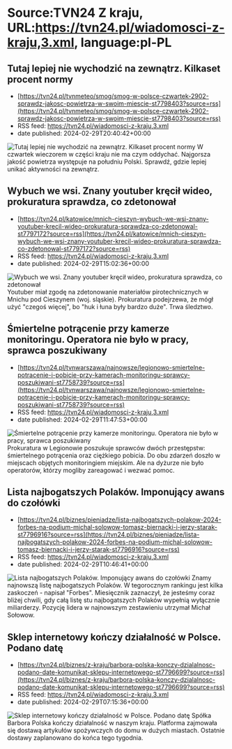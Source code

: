 # Source:TVN24 Z kraju, URL:https://tvn24.pl/wiadomosci-z-kraju,3.xml, language:pl-PL

## Tutaj lepiej nie wychodzić na zewnątrz. Kilkaset procent normy
 - [https://tvn24.pl/tvnmeteo/smog/smog-w-polsce-czwartek-2902-sprawdz-jakosc-powietrza-w-swoim-miescie-st7798403?source=rss](https://tvn24.pl/tvnmeteo/smog/smog-w-polsce-czwartek-2902-sprawdz-jakosc-powietrza-w-swoim-miescie-st7798403?source=rss)
 - RSS feed: https://tvn24.pl/wiadomosci-z-kraju,3.xml
 - date published: 2024-02-29T20:40:42+00:00

<img alt="Tutaj lepiej nie wychodzić na zewnątrz. Kilkaset procent normy" src="https://tvn24.pl/najnowsze/cdn-zdjecie-6jsn1t-smog-jakosc-powietrza-6366528/alternates/LANDSCAPE_1280" />
    W czwartek wieczorem w części kraju nie ma czym oddychać. Najgorsza jakość powietrza występuje na południu Polski. Sprawdź, gdzie lepiej unikać aktywności na zewnątrz.

## Wybuch we wsi. Znany youtuber kręcił wideo, prokuratura sprawdza, co zdetonował
 - [https://tvn24.pl/katowice/mnich-cieszyn-wybuch-we-wsi-znany-youtuber-krecil-wideo-prokuratura-sprawdza-co-zdetonowal-st7797172?source=rss](https://tvn24.pl/katowice/mnich-cieszyn-wybuch-we-wsi-znany-youtuber-krecil-wideo-prokuratura-sprawdza-co-zdetonowal-st7797172?source=rss)
 - RSS feed: https://tvn24.pl/wiadomosci-z-kraju,3.xml
 - date published: 2024-02-29T15:02:36+00:00

<img alt="Wybuch we wsi. Znany youtuber kręcił wideo, prokuratura sprawdza, co zdetonował" src="https://tvn24.pl/najnowsze/cdn-zdjecie-l3fr79-prokuratura-bada-sprawe-wybuchu-w-mnichu-7797855/alternates/LANDSCAPE_1280" />
    Youtuber miał zgodę na zdetonowanie materiałów pirotechnicznych w Mnichu pod Cieszynem (woj. sląskie). Prokuratura podejrzewa, że mógł użyć "czegoś więcej", bo "huk i łuna były bardzo duże". Trwa śledztwo.

## Śmiertelne potrącenie przy kamerze monitoringu. Operatora nie było w pracy, sprawca poszukiwany
 - [https://tvn24.pl/tvnwarszawa/najnowsze/legionowo-smiertelne-potracenie-i-pobicie-przy-kamerach-monitoringu-sprawcy-poszukiwani-st7758739?source=rss](https://tvn24.pl/tvnwarszawa/najnowsze/legionowo-smiertelne-potracenie-i-pobicie-przy-kamerach-monitoringu-sprawcy-poszukiwani-st7758739?source=rss)
 - RSS feed: https://tvn24.pl/wiadomosci-z-kraju,3.xml
 - date published: 2024-02-29T11:47:53+00:00

<img alt="Śmiertelne potrącenie przy kamerze monitoringu. Operatora nie było w pracy, sprawca poszukiwany" src="https://tvn24.pl/tvnwarszawa/najnowsze/cdn-zdjecie-n4pq4m-wypadek-przy-kamerze-monitoringu-7797467/alternates/LANDSCAPE_1280" />
    Prokuratura w Legionowie poszukuje sprawców dwóch przestępstw: śmiertelnego potrącenia oraz ciężkiego pobicia. Do obu zdarzeń doszło w miejscach objętych monitoringiem miejskim. Ale na dyżurze nie było operatorów, którzy mogliby zareagować i wezwać pomoc.

## Lista najbogatszych Polaków. Imponujący awans do czołówki
 - [https://tvn24.pl/biznes/pieniadze/lista-najbogatszych-polakow-2024-forbes-na-podium-michal-solowow-tomasz-biernacki-i-jerzy-starak-st7796916?source=rss](https://tvn24.pl/biznes/pieniadze/lista-najbogatszych-polakow-2024-forbes-na-podium-michal-solowow-tomasz-biernacki-i-jerzy-starak-st7796916?source=rss)
 - RSS feed: https://tvn24.pl/wiadomosci-z-kraju,3.xml
 - date published: 2024-02-29T10:46:41+00:00

<img alt="Lista najbogatszych Polaków. Imponujący awans do czołówki" src="https://tvn24.pl/najnowsze/cdn-zdjecie-lwdd8x-najbogatsi-sklej-7797195/alternates/LANDSCAPE_1280" />
    Znamy najnowszą listę najbogatszych Polaków. W tegorocznym rankingu jest kilka zaskoczeń - napisał "Forbes". Miesięcznik zaznaczył, że jesteśmy coraz bliżej chwili, gdy całą listę stu najbogatszych Polaków wypełnią wyłącznie miliarderzy. Pozycję lidera w najnowszym zestawieniu utrzymał Michał Sołowow.

## Sklep internetowy kończy działalność w Polsce. Podano datę
 - [https://tvn24.pl/biznes/z-kraju/barbora-polska-konczy-dzialalnosc-podano-date-komunikat-sklepu-internetowego-st7796699?source=rss](https://tvn24.pl/biznes/z-kraju/barbora-polska-konczy-dzialalnosc-podano-date-komunikat-sklepu-internetowego-st7796699?source=rss)
 - RSS feed: https://tvn24.pl/wiadomosci-z-kraju,3.xml
 - date published: 2024-02-29T07:15:36+00:00

<img alt="Sklep internetowy kończy działalność w Polsce. Podano datę" src="https://tvn24.pl/biznes/najnowsze/cdn-zdjecie-e63lyx-platnosc-karta-w-internecie-4221857/alternates/LANDSCAPE_1280" />
    Spółka Barbora Polska kończy działalność w naszym kraju. Platforma zajmowała się dostawą artykułów spożywczych do domu w dużych miastach. Ostatnie dostawy zaplanowano do końca tego tygodnia.

